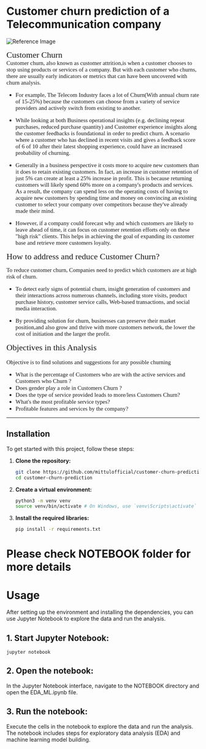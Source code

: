 # Customer churn prediction of a Telecommunication company 

![Reference Image](/CHURN-IMAGESS.jpg)


<a id = "2" ></a>
<span style="font-family:Georgia, serif; font-size:22px;">Customer Churn</span>
<br>
<span style="font-family:Georgia, serif; font-size:15px;">
Customer churn, also known as customer attrition,is when a customer chooses to stop using products or services of a company. But with each customer who churns, there are usually early indicators or metrics that can have been uncovered with churn analysis.</span>

- <span style="font-family:Georgia, serif; font-size:15px;"> For example, The Telecom Industry faces a lot of Churn(With annual churn rate of 15-25%) because the customers can choose from a variety of service providers and actively switch from existing to another.</span>


- <span style="font-family:Georgia, serif; font-size:15px;">  While looking at both Business operational insights (e.g. declining repeat purchases, reduced purchase quantity) and Customer experience insights along the customer feedbacks is foundational in order to predict churn. A scenario where a customer who has declined in recent visits and gives a feedback score of 6 of 10 after their latest shopping experience, could have an increased probability of churning.</span>

- <span style="font-family:Georgia, serif; font-size:15px;">  Generally in a business perspective it costs more to acquire new customers than it does to retain existing customers. In fact, an increase in customer retention of just 5% can create at least a 25% increase in profit. This is because returning customers will likely spend 60% more on a company's products and services. As a result, the company can spend less on the operating costs of having to acquire new customers by spending time and money on convincing an existing customer to select your company over competitors because they've already made their mind.</span>

- <span style="font-family:Georgia, serif; font-size:15px;">  However, if a company could forecast why and which customers are likely to leave ahead of time, it can focus on customer retention efforts only on these "high risk" clients. This helps in achieving the goal of expanding its customer base and retrieve more customers loyalty. </span>


<a id="churn"></a>
<a id = "3" ></a>
<span style="font-family:Georgia, serif; font-size:22px;">How to address and reduce Customer Churn?</span>


<span style="font-family:Georgia, serif; font-size:15px;"> To reduce customer churn, Companies need to predict which customers are at high risk of churn.</span>

- <span style="font-family:Georgia, serif; font-size:15px;">  To detect early signs of potential churn, insight generation of customers and their interactions across numerous channels, including store visits, product purchase history, customer service calls, Web-based transactions, and social media interaction. </span>

- <span style="font-family:Georgia, serif; font-size:15px;">  By providing solution for churn, businesses can preserve their market position,and also grow and thrive with more customers network, the lower the cost of initiation and the larger the profit.</span>


<a id = "4" ></a>
<span style="font-family:Georgia, serif; font-size:22px;">Objectives in this Analysis</span>
<br>
<br>
<span style="font-family:Georgia, serif; font-size:15px;"> Objective is to find solutions and suggestions for any possible churning </span>
- <span style="font-family:Georgia, serif; font-size:15px;">What is the percentage of Customers who are with the active services and Customers who Churn ?
    <br>
- <span style="font-family:Georgia, serif; font-size:15px;"> Does gender play a role in Customers Churn ?</span>
    <br>
- <span style="font-family:Georgia, serif; font-size:15px;"> Does the type of service provided leads to more/less Customers Churn?</span>
    <br>
- <span style="font-family:Georgia, serif; font-size:15px;"> What's the most profitable service types?</span>
    <br>
- <span style="font-family:Georgia, serif; font-size:15px;"> Profitable features and services by the company? </span>
<a id="objective"></a>

-------------------------------------------------

## Installation

To get started with this project, follow these steps:

1. **Clone the repository:**

    ```bash
    git clone https://github.com/mittulofficial/customer-churn-prediction.git
    cd customer-churn-prediction
    ```

2. **Create a virtual environment:**

    ```bash
    python3 -m venv venv
    source venv/bin/activate # On Windows, use `venv\Scripts\activate`
    ```

3. **Install the required libraries:**

    ```bash
    pip install -r requirements.txt
    ```
# Please check NOTEBOOK folder for more details
# Usage
After setting up the environment and installing the dependencies, you can use Jupyter Notebook to explore the data and run the analysis.

## 1. Start Jupyter Notebook:
```
jupyter notebook
```
## 2. Open the notebook:


In the Jupyter Notebook interface, navigate to the NOTEBOOK directory and open the EDA_ML.ipynb file.

## 3. Run the notebook:

Execute the cells in the notebook to explore the data and run the analysis. The notebook includes steps for exploratory data analysis (EDA) and machine learning model building.